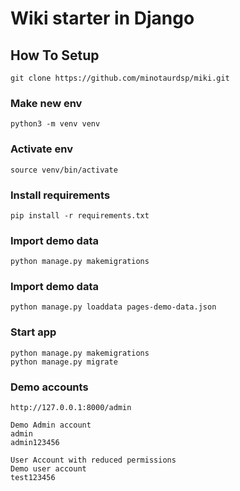 # Wiki starter in Django

## How To Setup

```
git clone https://github.com/minotaurdsp/miki.git
```

### Make new env

```
python3 -m venv venv
```

### Activate env

```
source venv/bin/activate
```

### Install requirements

```
pip install -r requirements.txt
```

### Import demo data

```
python manage.py makemigrations
```

### Import demo data

```
python manage.py loaddata pages-demo-data.json
```

### Start app

```
python manage.py makemigrations
python manage.py migrate
```

### Demo accounts

```
http://127.0.0.1:8000/admin

Demo Admin account
admin
admin123456

User Account with reduced permissions
Demo user account
test123456

```
